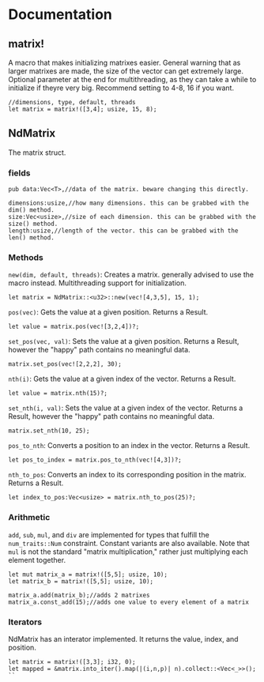 # Documentation
## matrix!
A macro that makes initializing matrixes easier. General warning that as larger matrixes are made, the size of the vector can get extremely large. Optional parameter at the end for multithreading, as they can take a while to initialize if theyre very big. Recommend setting to 4-8, 16 if you want.
```
//dimensions, type, default, threads
let matrix = matrix!([3,4]; usize, 15, 8);
```

## NdMatrix<T>
The matrix struct.
### fields
```
pub data:Vec<T>,//data of the matrix. beware changing this directly.

dimensions:usize,//how many dimensions. this can be grabbed with the dim() method.
size:Vec<usize>,//size of each dimension. this can be grabbed with the size() method.
length:usize,//length of the vector. this can be grabbed with the len() method.
```

### Methods
`new(dim, default, threads)`: Creates a matrix. generally advised to use the macro instead. Multithreading support for initialization.
```
let matrix = NdMatrix::<u32>::new(vec![4,3,5], 15, 1);
```

`pos(vec)`: Gets the value at a given position. Returns a Result.
```
let value = matrix.pos(vec![3,2,4])?;
```
`set_pos(vec, val)`: Sets the value at a given position. Returns a Result, however the "happy" path contains no meaningful data.
```
matrix.set_pos(vec![2,2,2], 30);
```

`nth(i)`: Gets the value at a given index of the vector. Returns a Result.
```
let value = matrix.nth(15)?;
```
`set_nth(i, val)`: Sets the value at a given index of the vector. Returns a Result, however the "happy" path contains no meaningful data.
```
matrix.set_nth(10, 25);
```

`pos_to_nth`: Converts a position to an index in the vector. Returns a Result.
```
let pos_to_index = matrix.pos_to_nth(vec![4,3])?;
```
`nth_to_pos`: Converts an index to its corresponding position in the matrix. Returns a Result.
```
let index_to_pos:Vec<usize> = matrix.nth_to_pos(25)?;
```

### Arithmetic
`add`, `sub`, `mul`, and `div` are implemented for types that fulfill the `num_traits::Num` constraint. Constant variants are also available. Note that `mul` is not the standard "matrix multiplication," rather just multiplying each element together.
```
let mut matrix_a = matrix!([5,5]; usize, 10);
let matrix_b = matrix!([5,5]; usize, 10);

matrix_a.add(matrix_b);//adds 2 matrixes
matrix_a.const_add(15);//adds one value to every element of a matrix
```

### Iterators
NdMatrix has an interator implemented. It returns the value, index, and position.
```
let matrix = matrix!([3,3]; i32, 0);
let mapped = &matrix.into_iter().map(|(i,n,p)| n).collect::<Vec<_>>();
``